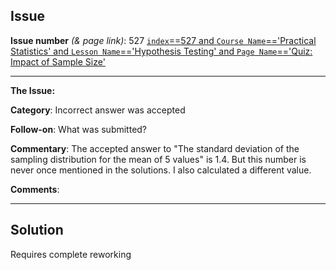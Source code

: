 ## Issue
**Issue number** _(& page link)_: 527 [`index`==527 and `Course Name`=='Practical Statistics' and `Lesson Name`=='Hypothesis Testing' and `Page Name`=='Quiz: Impact of Sample Size'](https://mocha.udacity.com/programs/nd496-mentors-sandbox/en-us/construction/courses/545f4c46-ae54-4164-897e-4a0bb573302d/lessons/ls12051/pages/959fc354-fa49-4599-8288-8ff942508ede)
***

**The Issue:**

**Category**: Incorrect answer was accepted

**Follow-on**: What was submitted?

**Commentary**: The accepted answer to "The standard deviation of the sampling
distribution for the mean of 5 values" is 1.4. But this number
is never once mentioned in the solutions. I also calculated a
different value.

**Comments**: 


***
## Solution


Requires complete reworking